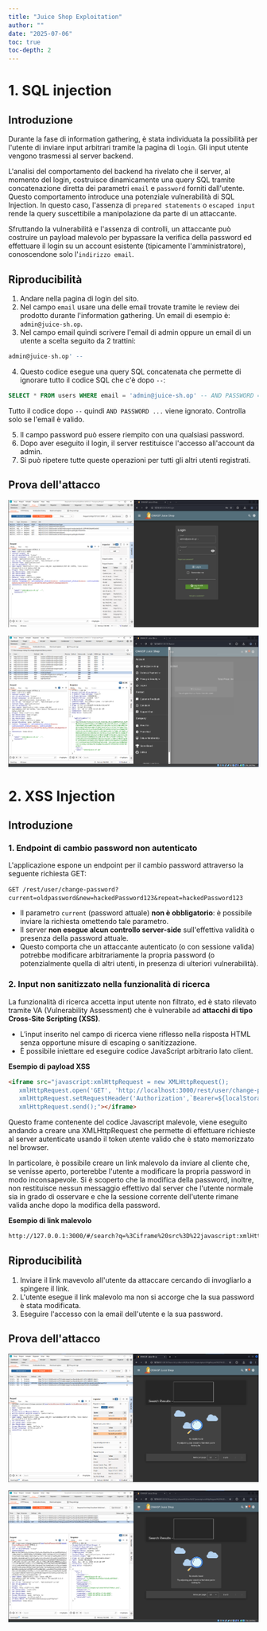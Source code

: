 ```yaml
---
title: "Juice Shop Exploitation"
author: ""
date: "2025-07-06"
toc: true
toc-depth: 2
---
```


# 1. SQL injection
## Introduzione
Durante la fase di information gathering, è stata individuata la possibilità per l'utente di inviare input arbitrari tramite la pagina di `login`. Gli input utente vengono trasmessi al server backend.

L'analisi del comportamento del backend ha rivelato che il server, al momento del login, costruisce dinamicamente una query SQL tramite concatenazione diretta dei parametri `email` e `password` forniti dall'utente. Questo comportamento introduce una potenziale vulnerabilità di SQL Injection. In questo caso, l'assenza di `prepared statements` o `escaped input` rende la query suscettibile a manipolazione da parte di un attaccante.

Sfruttando la vulnerabilità e l'assenza di controlli, un attaccante può costruire un payload malevolo per bypassare la verifica della password ed effettuare il login su un account esistente (tipicamente l'amministratore), conoscendone solo l'`indirizzo email`.

## Riproducibilità
1. Andare nella pagina di login del sito.
2. Nel campo `email` usare una delle email trovate tramite le review dei prodotto durante l'information gathering. Un email di esempio è: `admin@juice-sh.op`.
3. Nel campo email quindi scrivere l'email di admin oppure un email di un utente a scelta seguito da 2 trattini:
```sql
admin@juice-sh.op' --
```
4. Questo codice esegue una query SQL concatenata che permette di ignorare tutto il codice SQL che c'è dopo `--`:
```sql
SELECT * FROM users WHERE email = 'admin@juice-sh.op' -- AND PASSWORD = '' AND deletedAt IS NULL
```
Tutto il codice dopo `--` quindi `AND PASSWORD ...` viene ignorato. Controlla solo se l'email è valido.

5. Il campo password può essere riempito con una qualsiasi password. 
5. Dopo aver eseguito il login, il server restituisce l'accesso all'account da admin.
6. Si può ripetere tutte queste operazioni per tutti gli altri utenti registrati.

## Prova dell'attacco
![SQL injection login](../immagini/exploitation/sql_injection_login_request.png)

![SQL injection success](../immagini/exploitation/sql_injection_login_success.png)

# 2. XSS Injection
## Introduzione
### 1. Endpoint di cambio password non autenticato
L'applicazione espone un endpoint per il cambio password attraverso la seguente richiesta GET:

`GET /rest/user/change-password?current=oldpassword&new=hackedPassword123&repeat=hackedPassword123`

- Il parametro `current` (password attuale) **non è obbligatorio**: è possibile inviare la richiesta omettendo tale parametro.
- Il server **non esegue alcun controllo server-side** sull'effettiva validità o presenza della password attuale.
- Questo comporta che un attaccante autenticato (o con sessione valida) potrebbe modificare arbitrariamente la propria password (o potenzialmente quella di altri utenti, in presenza di ulteriori vulnerabilità).

### 2. Input non sanitizzato nella funzionalità di ricerca
La funzionalità di ricerca accetta input utente non filtrato, ed è stato rilevato tramite VA (Vulnerability Assessment) che è vulnerabile ad **attacchi di tipo Cross-Site Scripting (XSS)**.

- L’input inserito nel campo di ricerca viene riflesso nella risposta HTML senza opportune misure di escaping o sanitizzazione.
- È possibile iniettare ed eseguire codice JavaScript arbitrario lato client.

**Esempio di payload XSS**
```html
<iframe src="javascript:xmlHttpRequest = new XMLHttpRequest();
   xmlHttpRequest.open('GET', 'http://localhost:3000/rest/user/change-password?new=hackedPassword123&amp;repeat=hackedPassword123');
   xmlHttpRequest.setRequestHeader('Authorization',`Bearer=${localStorage.getItem('token')}`);
   xmlHttpRequest.send();"></iframe>
```

Questo frame contenente del codice Javascript malevole, viene eseguito andando a creare una XMLHttpRequest che permette di effettuare richieste al server autenticate usando il token utente valido che è stato memorizzato nel browser.

In particolare, è possibile creare un link malevolo da inviare al cliente che, se venisse aperto, porterebbe l'utente a modificare la propria password in modo inconsapevole. Si è scoperto che la modifica della password, inoltre, non restituisce nessun messaggio effettivo dal server che l'utente normale sia in grado di osservare e che la sessione corrente dell'utente rimane valida anche dopo la modifica della password.

**Esempio di link malevolo**
```html
http://127.0.0.1:3000/#/search?q=%3Ciframe%20src%3D%22javascript:xmlHttpRequest%20%3D%20new%20XMLHttpRequest();%20%20%20%20xmlHttpRequest.open('GET',%20'http:%2F%2Flocalhost:3000%2Frest%2Fuser%2Fchange-password%3Fnew%3DhackedPassword123%26amp;repeat%3DhackedPassword123');%20%20%20%20xmlHttpRequest.setRequestHeader('Authorization',%60Bearer%3D$%7BlocalStorage.getItem('token')%7D%60);%20%20%20%20xmlHttpRequest.send();%22%3E%3C%2Fiframe%3E
```

## Riproducibilità
1. Inviare il link mavevolo all'utente da attaccare cercando di invogliarlo a spingere il link.
2. L'utente esegue il link malevolo ma non si accorge che la sua password è stata modificata.
3. Eseguire l'accesso con la email dell'utente e la sua password.

## Prova dell'attacco
![Esecuzione del link con js script](../immagini/exploitation/xss_payload_attack.png)

![Esecuzione dello scripting con successo](../immagini/exploitation/xss_payload_attack_success.png)